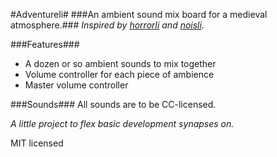 #Adventureli#
###An ambient sound mix board for a medieval atmosphere.###
*Inspired by [horrorli](https://github.com/fpshu/horrorli) and [noisli](http://www.noisli.com/).*

###Features###
* A dozen or so ambient sounds to mix together
* Volume controller for each piece of ambience
* Master volume controller

###Sounds###
All sounds are to be CC-licensed.



*A little project to flex basic development synapses on.*

MIT licensed

